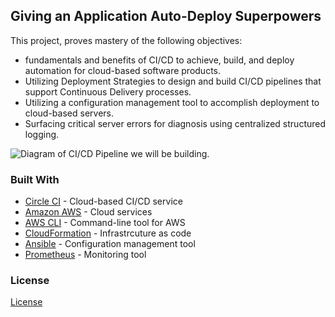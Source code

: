 
## Giving an Application Auto-Deploy Superpowers

This project, proves mastery of the following objectives:

- fundamentals and benefits of CI/CD to achieve, build, and deploy automation for cloud-based software products.
- Utilizing Deployment Strategies to design and build CI/CD pipelines that support Continuous Delivery processes.
- Utilizing a configuration management tool to accomplish deployment to cloud-based servers.
- Surfacing critical server errors for diagnosis using centralized structured logging.

![Diagram of CI/CD Pipeline we will be building.](udapeople.png)

### Built With

- [Circle CI](www.circleci.com) - Cloud-based CI/CD service
- [Amazon AWS](https://aws.amazon.com/) - Cloud services
- [AWS CLI](https://aws.amazon.com/cli/) - Command-line tool for AWS
- [CloudFormation](https://aws.amazon.com/cloudformation/) - Infrastrcuture as code
- [Ansible](https://www.ansible.com/) - Configuration management tool
- [Prometheus](https://prometheus.io/) - Monitoring tool

### License

[License](LICENSE.md)
